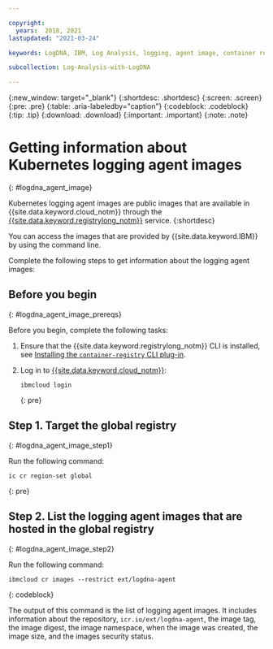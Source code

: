 ```yaml
---

copyright:
  years:  2018, 2021
lastupdated: "2021-03-24"

keywords: LogDNA, IBM, Log Analysis, logging, agent image, container registry, icr

subcollection: Log-Analysis-with-LogDNA

---
```


{:new_window: target="_blank"}
{:shortdesc: .shortdesc}
{:screen: .screen}
{:pre: .pre}
{:table: .aria-labeledby="caption"}
{:codeblock: .codeblock}
{:tip: .tip}
{:download: .download}
{:important: .important}
{:note: .note}

# Getting information about Kubernetes logging agent images 
{: #logdna_agent_image}

Kubernetes logging agent images are public images that are available in {{site.data.keyword.cloud_notm}} through the [{{site.data.keyword.registrylong_notm}}](/docs/Registry?topic=Registry-getting-started) service.
{:shortdesc}

You can access the images that are provided by {{site.data.keyword.IBM}} by using the command line.

Complete the following steps to get information about the logging agent images:

## Before you begin
{: #logdna_agent_image_prereqs}

Before you begin, complete the following tasks:

1. Ensure that the {{site.data.keyword.registrylong_notm}} CLI is installed, see [Installing the `container-registry` CLI plug-in](/docs/Registry?topic=Registry-registry_setup_cli_namespace#cli_namespace_registry_cli_install).

2. Log in to [{{site.data.keyword.cloud_notm}}](/docs/cli?topic=cli-ibmcloud_cli#ibmcloud_login):

    ```
    ibmcloud login
    ```
    {: pre}


## Step 1. Target the global registry
{: #logdna_agent_image_step1}

Run the following command:

```
ic cr region-set global
```
{: pre}



## Step 2. List the logging agent images that are hosted in the global registry
{: #logdna_agent_image_step2}

Run the following command:

```
ibmcloud cr images --restrict ext/logdna-agent
```
{: codeblock}

The output of this command is the list of logging agent images. It includes information about the repository, `icr.io/ext/logdna-agent`, the image tag, the image digest, the image namespace, when the image was created, the image size, and the images security status.

